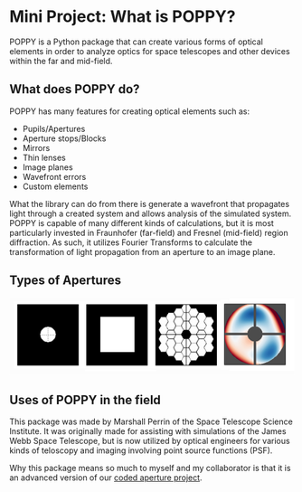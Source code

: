 # Mini Project: What is POPPY?

POPPY is a Python package that can create various forms of optical elements in order to analyze optics for space telescopes and other devices within the far and mid-field.

## What does POPPY do?

POPPY has many features for creating optical elements such as:
- Pupils/Apertures
- Aperture stops/Blocks
- Mirrors
- Thin lenses
- Image planes
- Wavefront errors
- Custom elements

What the library can do from there is generate a wavefront that propagates light through a created system and allows analysis of the simulated system. POPPY is capable of many different kinds of calculations, but it is most particularly invested in Fraunhofer (far-field) and Fresnel (mid-field) region diffraction. As such, it utilizes Fourier Transforms to calculate the transformation of light propagation from an aperture to an image plane.

## Types of Apertures

<p align="center"><img src="https://github.com/mysteriousmartel/poppyProject/blob/master/apertures.png"></img></p>

## Uses of POPPY in the field

This package was made by Marshall Perrin of the Space Telescope Science Institute. It was originally made for assisting with simulations of the James Webb Space Telescope, but is now utilized by optical engineers for various kinds of teloscopy and imaging involving point source functions (PSF).

Why this package means so much to myself and my collaborator is that it is an advanced version of our <a href="https://github.com/mbu54/601project">coded aperture project</a>.
